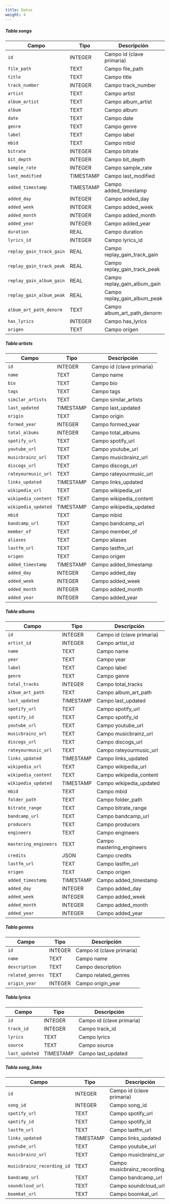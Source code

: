 ```yaml
---
title: Datos
weight: 4
---
```


##### Tabla songs

| Campo | Tipo | Descripción |
| ----- | ---- | ----------- |
| `id` | INTEGER | Campo id (clave primaria) |
| `file_path` | TEXT | Campo file_path |
| `title` | TEXT | Campo title |
| `track_number` | INTEGER | Campo track_number |
| `artist` | TEXT | Campo artist |
| `album_artist` | TEXT | Campo album_artist |
| `album` | TEXT | Campo album |
| `date` | TEXT | Campo date |
| `genre` | TEXT | Campo genre |
| `label` | TEXT | Campo label |
| `mbid` | TEXT | Campo mbid |
| `bitrate` | INTEGER | Campo bitrate |
| `bit_depth` | INTEGER | Campo bit_depth |
| `sample_rate` | INTEGER | Campo sample_rate |
| `last_modified` | TIMESTAMP | Campo last_modified |
| `added_timestamp` | TIMESTAMP | Campo added_timestamp |
| `added_day` | INTEGER | Campo added_day |
| `added_week` | INTEGER | Campo added_week |
| `added_month` | INTEGER | Campo added_month |
| `added_year` | INTEGER | Campo added_year |
| `duration` | REAL | Campo duration |
| `lyrics_id` | INTEGER | Campo lyrics_id |
| `replay_gain_track_gain` | REAL | Campo replay_gain_track_gain |
| `replay_gain_track_peak` | REAL | Campo replay_gain_track_peak |
| `replay_gain_album_gain` | REAL | Campo replay_gain_album_gain |
| `replay_gain_album_peak` | REAL | Campo replay_gain_album_peak |
| `album_art_path_denorm` | TEXT | Campo album_art_path_denorm |
| `has_lyrics` | INTEGER | Campo has_lyrics |
| `origen` | TEXT | Campo origen |

##### Tabla artists

| Campo | Tipo | Descripción |
| ----- | ---- | ----------- |
| `id` | INTEGER | Campo id (clave primaria) |
| `name` | TEXT | Campo name |
| `bio` | TEXT | Campo bio |
| `tags` | TEXT | Campo tags |
| `similar_artists` | TEXT | Campo similar_artists |
| `last_updated` | TIMESTAMP | Campo last_updated |
| `origin` | TEXT | Campo origin |
| `formed_year` | INTEGER | Campo formed_year |
| `total_albums` | INTEGER | Campo total_albums |
| `spotify_url` | TEXT | Campo spotify_url |
| `youtube_url` | TEXT | Campo youtube_url |
| `musicbrainz_url` | TEXT | Campo musicbrainz_url |
| `discogs_url` | TEXT | Campo discogs_url |
| `rateyourmusic_url` | TEXT | Campo rateyourmusic_url |
| `links_updated` | TIMESTAMP | Campo links_updated |
| `wikipedia_url` | TEXT | Campo wikipedia_url |
| `wikipedia_content` | TEXT | Campo wikipedia_content |
| `wikipedia_updated` | TIMESTAMP | Campo wikipedia_updated |
| `mbid` | TEXT | Campo mbid |
| `bandcamp_url` | TEXT | Campo bandcamp_url |
| `member_of` | TEXT | Campo member_of |
| `aliases` | TEXT | Campo aliases |
| `lastfm_url` | TEXT | Campo lastfm_url |
| `origen` | TEXT | Campo origen |
| `added_timestamp` | TIMESTAMP | Campo added_timestamp |
| `added_day` | INTEGER | Campo added_day |
| `added_week` | INTEGER | Campo added_week |
| `added_month` | INTEGER | Campo added_month |
| `added_year` | INTEGER | Campo added_year |

##### Tabla albums

| Campo | Tipo | Descripción |
| ----- | ---- | ----------- |
| `id` | INTEGER | Campo id (clave primaria) |
| `artist_id` | INTEGER | Campo artist_id |
| `name` | TEXT | Campo name |
| `year` | TEXT | Campo year |
| `label` | TEXT | Campo label |
| `genre` | TEXT | Campo genre |
| `total_tracks` | INTEGER | Campo total_tracks |
| `album_art_path` | TEXT | Campo album_art_path |
| `last_updated` | TIMESTAMP | Campo last_updated |
| `spotify_url` | TEXT | Campo spotify_url |
| `spotify_id` | TEXT | Campo spotify_id |
| `youtube_url` | TEXT | Campo youtube_url |
| `musicbrainz_url` | TEXT | Campo musicbrainz_url |
| `discogs_url` | TEXT | Campo discogs_url |
| `rateyourmusic_url` | TEXT | Campo rateyourmusic_url |
| `links_updated` | TIMESTAMP | Campo links_updated |
| `wikipedia_url` | TEXT | Campo wikipedia_url |
| `wikipedia_content` | TEXT | Campo wikipedia_content |
| `wikipedia_updated` | TIMESTAMP | Campo wikipedia_updated |
| `mbid` | TEXT | Campo mbid |
| `folder_path` | TEXT | Campo folder_path |
| `bitrate_range` | TEXT | Campo bitrate_range |
| `bandcamp_url` | TEXT | Campo bandcamp_url |
| `producers` | TEXT | Campo producers |
| `engineers` | TEXT | Campo engineers |
| `mastering_engineers` | TEXT | Campo mastering_engineers |
| `credits` | JSON | Campo credits |
| `lastfm_url` | TEXT | Campo lastfm_url |
| `origen` | TEXT | Campo origen |
| `added_timestamp` | TIMESTAMP | Campo added_timestamp |
| `added_day` | INTEGER | Campo added_day |
| `added_week` | INTEGER | Campo added_week |
| `added_month` | INTEGER | Campo added_month |
| `added_year` | INTEGER | Campo added_year |

##### Tabla genres

| Campo | Tipo | Descripción |
| ----- | ---- | ----------- |
| `id` | INTEGER | Campo id (clave primaria) |
| `name` | TEXT | Campo name |
| `description` | TEXT | Campo description |
| `related_genres` | TEXT | Campo related_genres |
| `origin_year` | INTEGER | Campo origin_year |

##### Tabla lyrics

| Campo | Tipo | Descripción |
| ----- | ---- | ----------- |
| `id` | INTEGER | Campo id (clave primaria) |
| `track_id` | INTEGER | Campo track_id |
| `lyrics` | TEXT | Campo lyrics |
| `source` | TEXT | Campo source |
| `last_updated` | TIMESTAMP | Campo last_updated |

##### Tabla song_links

| Campo | Tipo | Descripción |
| ----- | ---- | ----------- |
| `id` | INTEGER | Campo id (clave primaria) |
| `song_id` | INTEGER | Campo song_id |
| `spotify_url` | TEXT | Campo spotify_url |
| `spotify_id` | TEXT | Campo spotify_id |
| `lastfm_url` | TEXT | Campo lastfm_url |
| `links_updated` | TIMESTAMP | Campo links_updated |
| `youtube_url` | TEXT | Campo youtube_url |
| `musicbrainz_url` | TEXT | Campo musicbrainz_url |
| `musicbrainz_recording_id` | TEXT | Campo musicbrainz_recording_id |
| `bandcamp_url` | TEXT | Campo bandcamp_url |
| `soundcloud_url` | TEXT | Campo soundcloud_url |
| `boomkat_url` | TEXT | Campo boomkat_url |